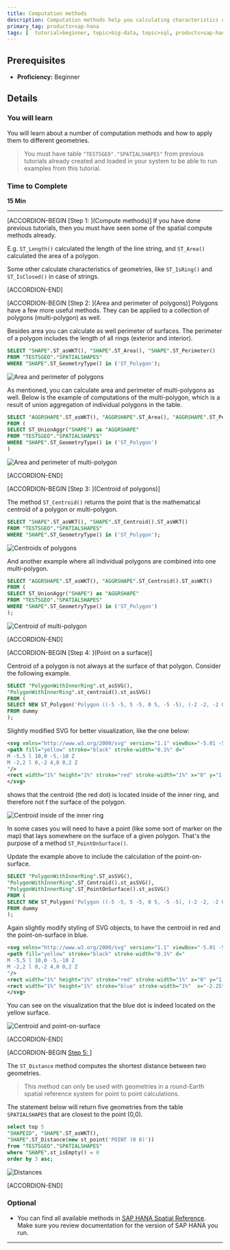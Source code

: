 ```yaml
---
title: Computation methods
description: Computation methods help you calculating characteristics of geometries
primary_tag: products>sap-hana
tags: [  tutorial>beginner, topic>big-data, topic>sql, products>sap-hana, products>sap-hana\,-express-edition ]
---
```


## Prerequisites  
 - **Proficiency:** Beginner

## Details
### You will learn  
You will learn about a number of computation methods and how to apply them to different geometries.

>You must have table `"TESTSGEO"."SPATIALSHAPES"` from previous tutorials already created and loaded in your system to be able to run examples from this tutorial.

### Time to Complete
**15 Min**

---

[ACCORDION-BEGIN [Step 1: ](Compute methods)]
If you have done previous tutorials, then you must have seen some of the spatial compute methods already.

E.g. `ST_Length()` calculated the length of the line string, and `ST_Area()` calculated the area of a polygon.

Some other calculate characteristics of geometries, like `ST_IsRing()` and `ST_IsClosed()` in case of strings.

[ACCORDION-END]

[ACCORDION-BEGIN [Step 2: ](Area and perimeter of polygons)]
Polygons have a few more useful methods. They can be applied to a collection of polygons (multi-polygon) as well.

Besides area you can calculate as well perimeter of surfaces. The perimeter of a polygon includes the length of all rings (exterior and interior).

```sql
SELECT "SHAPE".ST_asWKT(), "SHAPE".ST_Area(), "SHAPE".ST_Perimeter()
FROM "TESTSGEO"."SPATIALSHAPES"
WHERE "SHAPE".ST_GeometryType() in ('ST_Polygon');
```

![Area and perimeter of polygons](comp10.png)

As mentioned, you can calculate area and perimeter of multi-polygons as well. Below is the example of computations of the multi-polygon, which is a result of union aggregation of individual polygons in the table.

```sql
SELECT "AGGRSHAPE".ST_asWKT(), "AGGRSHAPE".ST_Area(), "AGGRSHAPE".ST_Perimeter()
FROM (
SELECT ST_UnionAggr("SHAPE") as "AGGRSHAPE"
FROM "TESTSGEO"."SPATIALSHAPES"
WHERE "SHAPE".ST_GeometryType() in ('ST_Polygon')
)
```

![Area and perimeter of multi-polygon](comp20.png)

[ACCORDION-END]


[ACCORDION-BEGIN [Step 3: ](Centroid of polygons)]

The method `ST_Centroid()` returns the point that is the mathematical centroid of a polygon or multi-polygon.

```sql
SELECT "SHAPE".ST_asWKT(), "SHAPE".ST_Centroid().ST_asWKT()
FROM "TESTSGEO"."SPATIALSHAPES"
WHERE "SHAPE".ST_GeometryType() in ('ST_Polygon');
```

![Centroids of polygons](comp30.png)

And another example where all individual polygons are combined into one multi-polygon.

```sql
SELECT "AGGRSHAPE".ST_asWKT(), "AGGRSHAPE".ST_Centroid().ST_asWKT()
FROM (
SELECT ST_UnionAggr("SHAPE") as "AGGRSHAPE"
FROM "TESTSGEO"."SPATIALSHAPES"
WHERE "SHAPE".ST_GeometryType() in ('ST_Polygon')
);
```

![Centroid of multi-polygon](comp40.png)

[ACCORDION-END]

[ACCORDION-BEGIN [Step 4: ](Point on a surface)]

Centroid of a polygon is not always at the surface of that polygon. Consider the following example.

```sql
SELECT "PolygonWithInnerRing".st_asSVG(),
"PolygonWithInnerRing".st_centroid().st_asSVG()
FROM (
SELECT NEW ST_Polygon('Polygon ((-5 -5, 5 -5, 0 5, -5 -5), (-2 -2, -2 0, 2 0, 2 -2, -2 -2))') as "PolygonWithInnerRing"
FROM dummy
);
```

Slightly modified SVG for better visualization, like the one below:
```xml
<svg xmlns="http://www.w3.org/2000/svg" version="1.1" viewBox="-5.01 -5.01 10.02 10.02">
<path fill="yellow" stroke="black" stroke-width="0.1%" d="
M -5,5 l 10,0 -5,-10 Z
M -2,2 l 0,-2 4,0 0,2 Z
"/>
<rect width="1%" height="1%" stroke="red" stroke-width="1%" x="0" y="1.79365"/>
</svg>
```

shows that the centroid (the red dot) is located inside of the inner ring, and therefore not f the surface of the polygon.

![Centroid inside of the inner ring](comp50.png)

In some cases you will need to have a point (like some sort of marker on the map) that lays somewhere on the surface of a given polygon. That's the purpose of a method `ST_PointOnSurface()`.

Update the example above to include the calculation of the point-on-surface.

```sql
SELECT "PolygonWithInnerRing".ST_asSVG(),
"PolygonWithInnerRing".ST_Centroid().st_asSVG(),
"PolygonWithInnerRing".ST_PointOnSurface().st_asSVG()
FROM (
SELECT NEW ST_Polygon('Polygon ((-5 -5, 5 -5, 0 5, -5 -5), (-2 -2, -2 0, 2 0, 2 -2, -2 -2))') as "PolygonWithInnerRing"
FROM dummy
);
```

Again slightly modify styling of SVG objects, to have the centroid in red and the point-on-surface in blue.

```xml
<svg xmlns="http://www.w3.org/2000/svg" version="1.1" viewBox="-5.01 -5.01 10.02 10.02">
<path fill="yellow" stroke="black" stroke-width="0.1%" d="
M -5,5 l 10,0 -5,-10 Z
M -2,2 l 0,-2 4,0 0,2 Z
"/>
<rect width="1%" height="1%" stroke="red" stroke-width="1%" x="0" y="1.79365"/>
<rect width="1%" height="1%" stroke="blue" stroke-width="1%"  x="-2.25" y="0"/>
</svg>
```

You can see on the visualization that the blue dot is indeed located on the yellow surface.

![Centroid and point-on-surface](comp60.png)

[ACCORDION-END]

[ACCORDION-BEGIN [Step 5: ](Distance)]

The `ST_Distance` method computes the shortest distance between two geometries.

>This method can only be used with geometries in a round-Earth spatial reference system for point to point calculations.

The statement below will return five geometries from the table `SPATIALSHAPES` that are closest to the point (0,0).

```sql
select top 5
"SHAPEID", "SHAPE".ST_asWKT(),
"SHAPE".ST_Distance(new st_point('POINT (0 0)'))
from "TESTSGEO"."SPATIALSHAPES"
where "SHAPE".st_isEmpty() = 0
order by 3 asc;
```

![Distances](comp70.png)

[ACCORDION-END]

### Optional
- You can find all available methods in [SAP HANA Spatial Reference](https://help.sap.com/viewer/cbbbfc20871e4559abfd45a78ad58c02/latest/en-US/7a13f280787c10148dc893063dfed1c4.html). Make sure you review documentation for the version of SAP HANA you run.


---
